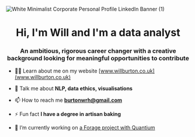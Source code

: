 ![White Minimalist Corporate Personal Profile LinkedIn Banner (1)](https://github.com/Wburto/Wburto/assets/132344378/ea2cf2ff-fc99-4832-b253-6c4a2bf1f3eb)

<h1 align="center">Hi, I'm Will and I'm a data analyst</h1>
<h3 align="center">An ambitious, rigorous career changer with a creative background looking for meaningful opportunities to contribute</h3>


- 👨‍💻 Learn about me on my website [www.willburton.co.uk](www.willburton.co.uk)

- 💬 Talk me about **NLP, data ethics, visualisations**

- 📫 How to reach me **burtonwrh@gmail.com**

- ⚡ Fun fact **I have a degree in artisan baking**
  
- 🔭 I’m currently working on [a Forage project with Quantium](https://www.theforage.com/simulations/quantium/data-analytics-rqkb)
